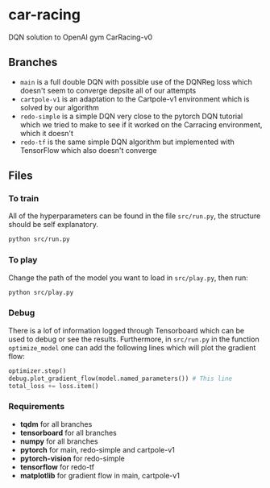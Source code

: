 # car-racing
DQN solution to OpenAI gym CarRacing-v0

## Branches

- ```main``` is a full double DQN with possible use of the DQNReg loss which doesn't seem to converge depsite all of our attempts
- ```cartpole-v1``` is an adaptation to the Cartpole-v1 environment which is solved by our algorithm
- ```redo-simple``` is a simple DQN very close to the pytorch DQN tutorial which we tried to make to see if it worked on the Carracing environment, which it doesn't
- ```redo-tf``` is the same simple DQN algorithm but implemented with TensorFlow which also doesn't converge

## Files


### To train

All of the hyperparameters can be found in the file ```src/run.py```, the structure should be self explanatory.
```bash
python src/run.py
```

### To play

Change the path of the model you want to load in ```src/play.py```, then run:
```bash
python src/play.py
```

### Debug

There is a lof of information logged through Tensorboard which can be used to debug or see the results.
Furthermore, in ```src/run.py``` in the function ```optimize_model``` one can add the following lines which will plot the gradient flow:
```python
optimizer.step()
debug.plot_gradient_flow(model.named_parameters()) # This line
total_loss += loss.item()

```

### Requirements

- **tqdm** for all branches
- **tensorboard** for all branches
- **numpy** for all branches
- **pytorch** for main, redo-simple and cartpole-v1
- **pytorch-vision** for redo-simple
- **tensorflow** for redo-tf
- **matplotlib** for gradient flow in main, cartpole-v1


